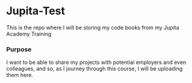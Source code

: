 # Jupita-Test
This is the repo where I will be storing my code books from my Jupita Academy Training

### Purpose
I want to be able to share my projects with potential employers and even colleagues, and so, as I journey through this course, I will be uploading them here.
